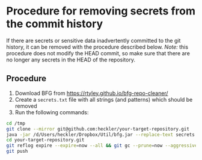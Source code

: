 # Procedure for removing secrets from the commit history

If there are secrets or sensitive data inadvertently committed to the git history, it can be removed with the procedure described below.  *Note:* this procedure does not modify the HEAD commit, so make sure that there are no longer any secrets in the HEAD of the repository.

## Procedure

1. Download BFG from <https://rtyley.github.io/bfg-repo-cleaner/>
2. Create a `secrets.txt` file with all strings (and patterns) which should be removed
3. Run the following commands:

```bash
cd /tmp
git clone --mirror git@github.com:heckler/your-target-repository.git
java -jar /d/Users/heckler/Dropbox/Util/bfg.jar --replace-text secrets.txt your-target-repository.git
cd your-target-repository.git
git reflog expire --expire=now --all && git gc --prune=now --aggressive
git push
```

